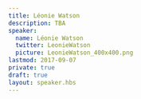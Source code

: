 ```yaml
---
title: Léonie Watson
description: TBA
speaker:
  name: Léonie Watson
  twitter: LeonieWatson
  picture: LeonieWatson_400x400.png
lastmod: 2017-09-07
private: true
draft: true
layout: speaker.hbs
---
```

